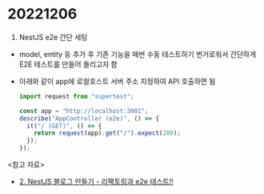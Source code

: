 # 20221206

1. NestJS e2e 간단 세팅

- model, entity 등 추가 후 기존 기능을 매번 수동 테스트하기 번거로워서 간단하게 E2E 테스트를 만들어 돌리고자 함
- 아래와 같이 app에 로컬호스트 서버 주소 지정하여 API 호출하면 됨

  ```ts
  import request from "supertest";

  const app = "http://localhost:3001";
  describe("AppController (e2e)", () => {
    it("/ (GET)", () => {
      return request(app).get("/").expect(200);
    });
  });
  ```

<참고 자료>

- [2. NestJS 블로그 만들기 - 리팩토링과 e2e 테스트!!](https://velog.io/@qnfmtm666/2.-NestJS-%EB%B8%94%EB%A1%9C%EA%B7%B8-%EB%A7%8C%EB%93%A4%EA%B8%B0-%EB%A6%AC%ED%8C%A9%ED%86%A0%EB%A7%81%EA%B3%BC-e2e-%ED%85%8C%EC%8A%A4%ED%8A%B8)
